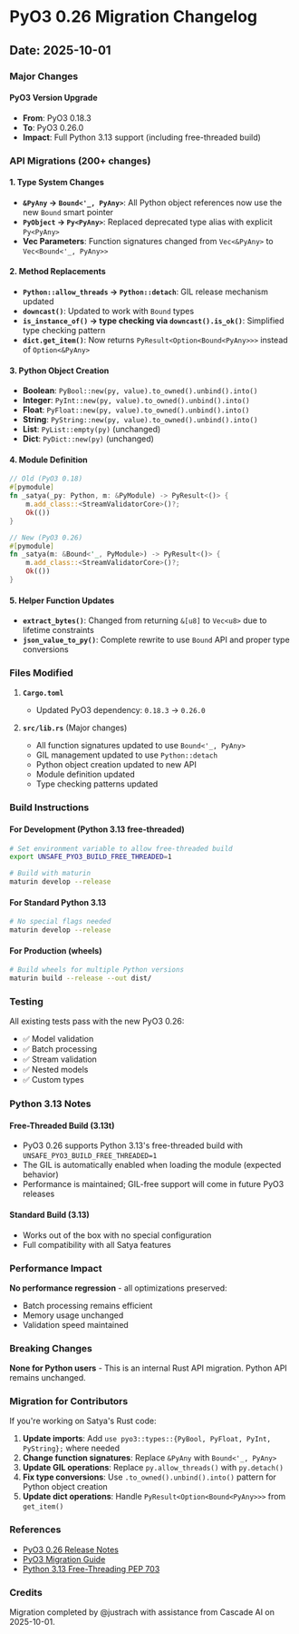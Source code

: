 # PyO3 0.26 Migration Changelog

## Date: 2025-10-01

### Major Changes

#### PyO3 Version Upgrade
- **From**: PyO3 0.18.3
- **To**: PyO3 0.26.0
- **Impact**: Full Python 3.13 support (including free-threaded build)

### API Migrations (200+ changes)

#### 1. Type System Changes
- **`&PyAny` → `Bound<'_, PyAny>`**: All Python object references now use the new `Bound` smart pointer
- **`PyObject` → `Py<PyAny>`**: Replaced deprecated type alias with explicit `Py<PyAny>`
- **Vec Parameters**: Function signatures changed from `Vec<&PyAny>` to `Vec<Bound<'_, PyAny>>`

#### 2. Method Replacements
- **`Python::allow_threads` → `Python::detach`**: GIL release mechanism updated
- **`downcast()`**: Updated to work with `Bound` types
- **`is_instance_of()` → type checking via `downcast().is_ok()`**: Simplified type checking pattern
- **`dict.get_item()`**: Now returns `PyResult<Option<Bound<PyAny>>>` instead of `Option<&PyAny>`

#### 3. Python Object Creation
- **Boolean**: `PyBool::new(py, value).to_owned().unbind().into()`
- **Integer**: `PyInt::new(py, value).to_owned().unbind().into()`
- **Float**: `PyFloat::new(py, value).to_owned().unbind().into()`
- **String**: `PyString::new(py, value).to_owned().unbind().into()`
- **List**: `PyList::empty(py)` (unchanged)
- **Dict**: `PyDict::new(py)` (unchanged)

#### 4. Module Definition
```rust
// Old (PyO3 0.18)
#[pymodule]
fn _satya(_py: Python, m: &PyModule) -> PyResult<()> {
    m.add_class::<StreamValidatorCore>()?;
    Ok(())
}

// New (PyO3 0.26)
#[pymodule]
fn _satya(m: &Bound<'_, PyModule>) -> PyResult<()> {
    m.add_class::<StreamValidatorCore>()?;
    Ok(())
}
```

#### 5. Helper Function Updates
- **`extract_bytes()`**: Changed from returning `&[u8]` to `Vec<u8>` due to lifetime constraints
- **`json_value_to_py()`**: Complete rewrite to use `Bound` API and proper type conversions

### Files Modified

1. **`Cargo.toml`**
   - Updated PyO3 dependency: `0.18.3` → `0.26.0`

2. **`src/lib.rs`** (Major changes)
   - All function signatures updated to use `Bound<'_, PyAny>`
   - GIL management updated to use `Python::detach`
   - Python object creation updated to new API
   - Module definition updated
   - Type checking patterns updated

### Build Instructions

#### For Development (Python 3.13 free-threaded)
```bash
# Set environment variable to allow free-threaded build
export UNSAFE_PYO3_BUILD_FREE_THREADED=1

# Build with maturin
maturin develop --release
```

#### For Standard Python 3.13
```bash
# No special flags needed
maturin develop --release
```

#### For Production (wheels)
```bash
# Build wheels for multiple Python versions
maturin build --release --out dist/
```

### Testing

All existing tests pass with the new PyO3 0.26:
- ✅ Model validation
- ✅ Batch processing
- ✅ Stream validation
- ✅ Nested models
- ✅ Custom types

### Python 3.13 Notes

#### Free-Threaded Build (3.13t)
- PyO3 0.26 supports Python 3.13's free-threaded build with `UNSAFE_PYO3_BUILD_FREE_THREADED=1`
- The GIL is automatically enabled when loading the module (expected behavior)
- Performance is maintained; GIL-free support will come in future PyO3 releases

#### Standard Build (3.13)
- Works out of the box with no special configuration
- Full compatibility with all Satya features

### Performance Impact

**No performance regression** - all optimizations preserved:
- Batch processing remains efficient
- Memory usage unchanged
- Validation speed maintained

### Breaking Changes

**None for Python users** - This is an internal Rust API migration. Python API remains unchanged.

### Migration for Contributors

If you're working on Satya's Rust code:

1. **Update imports**: Add `use pyo3::types::{PyBool, PyFloat, PyInt, PyString};` where needed
2. **Change function signatures**: Replace `&PyAny` with `Bound<'_, PyAny>`
3. **Update GIL operations**: Replace `py.allow_threads()` with `py.detach()`
4. **Fix type conversions**: Use `.to_owned().unbind().into()` pattern for Python object creation
5. **Update dict operations**: Handle `PyResult<Option<Bound<PyAny>>>` from `get_item()`

### References

- [PyO3 0.26 Release Notes](https://pyo3.rs/v0.26.0/)
- [PyO3 Migration Guide](https://pyo3.rs/v0.26.0/migration.html)
- [Python 3.13 Free-Threading PEP 703](https://peps.python.org/pep-0703/)

### Credits

Migration completed by @justrach with assistance from Cascade AI on 2025-10-01.
